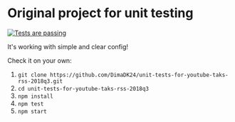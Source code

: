# Original project for unit testing
[![Tests are passing](https://img.shields.io/badge/tests-passing-brightgreen.svg)](https://shields.io/)

It's working with simple and clear config!

Check it on your own:

1. `git clone https://github.com/DimaDK24/unit-tests-for-youtube-taks-rss-2018q3.git`
2. `cd unit-tests-for-youtube-taks-rss-2018q3`
3. `npm install`
4. `npm test`
5. `npm start`
